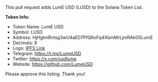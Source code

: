 This pull request adds LumE USD (LUSD) to the Solana Token List.

**Token Info:**
- Token Name: LumE USD
- Symbol: LUSD
- Address: HjHgtmRntsg3wU4aED7PfQ6oFq4XbmMrLjmRAkG5LumE
- Decimals: 8
- Logo: [IPFS Link](https://gateway.pinata.cloud/ipfs/bafybeifqn76mz2ctuzludo6uv4v5wm76zjc6oinfg7ez2sqpuk5ig6rzaa)
- Telegram: https://t.me/LumeUSD
- Twitter: https://x.com/usdlume
- Website: https://github.com/LumeUSD

Please approve this listing. Thank you!